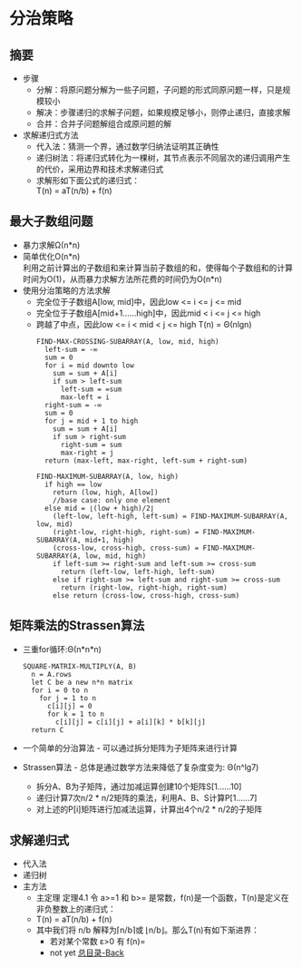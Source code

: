 分治策略
============

摘要
------
* 步骤
  * 分解：将原问题分解为一些子问题，子问题的形式同原问题一样，只是规模较小
  * 解决：步骤递归的求解子问题，如果规模足够小，则停止递归，直接求解
  * 合并：合并子问题解组合成原问题的解
* 求解递归式方法
  * 代入法：猜测一个界，通过数学归纳法证明其正确性
  * 递归树法：将递归式转化为一棵树，其节点表示不同层次的递归调用产生的代价，采用边界和技术求解递归式
  * 求解形如下面公式的递归式：<br/>
          T(n) = aT(n/b) + f(n)

最大子数组问题
-----
* 暴力求解Ω(n*n)<br/>
* 简单优化O(n\*n)<br/>
  利用之前计算出的子数组和来计算当前子数组的和，使得每个子数组和的计算时间为O(1)，从而暴力求解方法所花费的时间仍为O(n\*n)
* 使用分治策略的方法求解
  * 完全位于子数组A[low, mid]中，因此low <= i <= j <= mid
  * 完全位于子数组A[mid+1……high]中，因此mid < i <= j <= high
  * 跨越了中点，因此low <= i < mid < j <= high
  T(n) = Θ(nlgn)
    ```
    FIND-MAX-CROSSING-SUBARRAY(A, low, mid, high)
      left-sum = -∞
      sum = 0
      for i = mid downto low
        sum = sum + A[i]
        if sum > left-sum
          left-sum = =sum
          max-left = i
      right-sum = -∞
      sum = 0
      for j = mid + 1 to high
        sum = sum + A[i]
        if sum > right-sum
          right-sum = sum
          max-right = j
      return (max-left, max-right, left-sum + right-sum)
      
    FIND-MAXIMUM-SUBARRAY(A, low, high)
      if high == low
        return (low, high, A[low])                     
        //base case: only one element
      else mid = ⌊(low + high)/2⌋
        (left-low, left-high, left-sum) = FIND-MAXIMUM-SUBARRAY(A, low, mid)
        (right-low, right-high, right-sum) = FIND-MAXIMUM-SUBARRAY(A, mid+1, high)
        (cross-low, cross-high, cross-sum) = FIND-MAXIMUM-SUBARRAY(A, low, mid, high)
        if left-sum >= right-sum and left-sum >= cross-sum
          return (left-low, left-high, left-sum)
        else if right-sum >= left-sum and right-sum >= cross-sum
          return (right-low, right-high, right-sum)
        else return (cross-low, cross-high, cross-sum)
    ```

矩阵乘法的Strassen算法
----------------------
* 三重for循环:Θ(n\*n\*n)<br/>
  
  ```
  SQUARE-MATRIX-MULTIPLY(A, B)
    n = A.rows
    let C be a new n*n matrix
    for i = 0 to n
      for j = 1 to n
        c[i][j] = 0
        for k = 1 to n
          c[i][j] = c[i][j] + a[i][k] * b[k][j]
    return C
   ```
* 一个简单的分治算法 - 可以通过拆分矩阵为子矩阵来进行计算
* Strassen算法 - 总体是通过数学方法来降低了复杂度变为: Θ(n^lg7)
  * 拆分A、B为子矩阵，通过加减运算创建10个矩阵S[1……10]
  * 递归计算7次n/2 \* n/2矩阵的乘法，利用A、B、S计算P[1……7]
  * 对上述的P[i]矩阵进行加减法运算，计算出4个n/2 \* n/2的子矩阵

求解递归式
----------------
* 代入法
* 递归树
* 主方法
  * 主定理 定理4.1 令 a>=1 和 b>= 是常数，f(n)是一个函数，T(n)是定义在非负整数上的递归式：<br/>
  * T(n) = aT(n/b) + f(n)
  * 其中我们将 n/b 解释为⌈n/b⌉或 ⌊n/b⌋。那么T(n)有如下渐进界：
    * 若对某个常数 ε>0 有 f(n)=
    * not yet
[总目录-Back](https://github.com/DjSasadvs/Data-Algorithm/blob/master/README.md)
